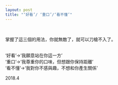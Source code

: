 ```yaml
---
layout: post
title: "‘好看’/ ‘重口’/‘看不懂’"
---
```


  
&nbsp;
&nbsp;




掌握了這三個的用法，你就無敵了，就可以刀槍不入了。

<br>‘好看’→‘我願意站在你這一方’
<br>‘重口’→‘我尊重你的口味，但想跟你保持距離’
<br>‘看不懂’→‘我對你不感與趣，不想和你產生關係’

2018.4